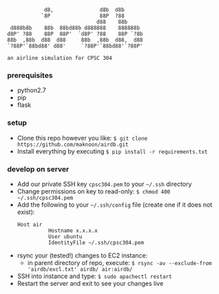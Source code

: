 ```
            d8,               d8b  d8b      
           `8P                88P  ?88      
                             d88    88b     
 d888b8b    88b  88bd88b d888888    888888b 
d8P' ?88    88P  88P'  `d8P' ?88    88P `?8b
88b  ,88b  d88  d88     88b  ,88b  d88,  d88
`?88P'`88bd88' d88'     `?88P'`88bd88'`?88P'                                             

an airline simulation for CPSC 304
```

### prerequisites
- python2.7  
- pip  
- flask  

### setup
- Clone this repo however you like: `$ git clone https://github.com/maknoon/airdb.git`  
- Install everything by executing `$ pip install -r requirements.txt`  

### develop on server
- Add our private SSH key `cpsc304.pem` to your `~/.ssh` directory  
- Change permissions on key to read-only: `$ chmod 400 ~/.ssh/cpsc304.pem`
- Add the following to your `~/.ssh/config` file (create one if it does not exist):  
  ```.ssh/config
  Host air
  			Hostname x.x.x.x
  			User ubuntu
  			IdentityFile ~/.ssh/cpsc304.pem
  ```
- rsync your (tested!) changes to EC2 instance:
  - in parent directory of repo, execute: `$ rsync -av --exclude-from 'airdb/excl.txt' airdb/ air:airdb/`  
- SSH into instance and type: `$ sudo apachectl restart`  
- Restart the server and exit to see your changes live  

